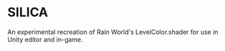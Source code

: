 # SILICA
An experimental recreation of Rain World's LevelColor.shader for use in Unity editor and in-game.
